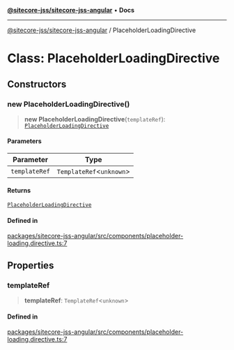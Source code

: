 [**@sitecore-jss/sitecore-jss-angular**](../README.md) • **Docs**

***

[@sitecore-jss/sitecore-jss-angular](../README.md) / PlaceholderLoadingDirective

# Class: PlaceholderLoadingDirective

## Constructors

### new PlaceholderLoadingDirective()

> **new PlaceholderLoadingDirective**(`templateRef`): [`PlaceholderLoadingDirective`](PlaceholderLoadingDirective.md)

#### Parameters

| Parameter | Type |
| ------ | ------ |
| `templateRef` | `TemplateRef`\<`unknown`\> |

#### Returns

[`PlaceholderLoadingDirective`](PlaceholderLoadingDirective.md)

#### Defined in

[packages/sitecore-jss-angular/src/components/placeholder-loading.directive.ts:7](https://github.com/Sitecore/jss/blob/14c94b27afbe004fefaf1cab8e080470a80ff3f4/packages/sitecore-jss-angular/src/components/placeholder-loading.directive.ts#L7)

## Properties

### templateRef

> **templateRef**: `TemplateRef`\<`unknown`\>

#### Defined in

[packages/sitecore-jss-angular/src/components/placeholder-loading.directive.ts:7](https://github.com/Sitecore/jss/blob/14c94b27afbe004fefaf1cab8e080470a80ff3f4/packages/sitecore-jss-angular/src/components/placeholder-loading.directive.ts#L7)
